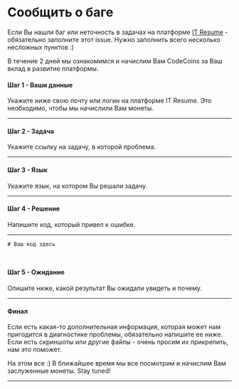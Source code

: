 # Сообщить о баге

Если Вы нашли баг или неточность в задачах на платформе [IT Resume](itresume.ru) - обязательно заполните этот issue. Нужно заполнить всего несколько несложных пунктов :) 

В течение 2 дней мы ознакомимся и начислим Вам CodeCoins за Ваш вклад в развитие платформы. 






#### Шаг 1 - Ваши данные

Укажите ниже свою почту или логин на платформе IT Resume. Это необходимо, чтобы мы начислили Вам монеты. 

--------------------







#### Шаг 2 - Задача

Укажите ссылку на задачу, в которой проблема. 

--------------------








#### Шаг 3 - Язык

Укажите язык, на котором Вы решали задачу. 

--------------------










#### Шаг 4 - Решение

Напишите код, который привел к ошибке. 

--------------------


```
# Ваш код здесь



```










#### Шаг 5 - Ожидание

Опишите ниже, какой результат Вы ожидали увидеть и почему. 

--------------------








#### Финал 

Если есть какая-то дополнительная информация, которая может нам пригодится в диагностике проблемы, обязательно напишите ее ниже. Если есть скриншоты или другие файлы - очень просим их прикрепить, нам это поможет. 

На этом все :) В ближайшее время мы все посмотрим и начислим Вам заслуженные монеты. Stay tuned!

--------------------


